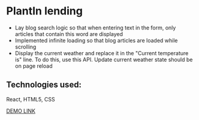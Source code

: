 # PlantIn lending

- Lay blog search logic so that when entering text in the form, only articles that contain this word are displayed
- Implemented infinite loading so that blog articles are loaded while scrolling
- Display the current weather and replace it in the "Current temperature is" line. To do this, use this API. Update current weather state should be on page reload

## Technologies used: 
React, HTML5, CSS

[DEMO LINK](https://4qwerty.github.io/plantin_landing/)
